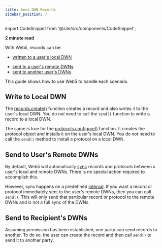 ```yaml
---
title: Send DWN Records
sidebar_position: 7
---
```


import CodeSnippet from '@site/src/components/CodeSnippet';


**2 minute read**

With Web5, records can be:
* [written to a user's local DWN](#write-to-local-dwn)
<!--//blocked by https://github.com/TBD54566975/dwn-sdk-js/issues/550 -->
<!--* [written to a recipient's local DWN](#write-to-recipients-local-dwn)-->
* [sent to a user's remote DWNs](#send-to-users-remote-dwns)
* [sent to another user's DWNs](#send-to-recipients-dwns)

This guide shows how to use Web5 to handle each scenario.

## Write to Local DWN

The [records.create()](/api/web5-js/dwn/records#createrequest) function creates a record and also writes it to the user's local DWN. You do _not_ need to call the `send()` function to write a record to a local DWN.

<CodeSnippet functionName="createLocalRecord" />

The same is true for the [protocols.configure()](/api/web5-js/dwn/protocols#configurerequest) function. It creates the protocol object and installs it on the user's local DWN. You do _not_ need to call the `send()` method to install a protocol on a local DWN.

<CodeSnippet functionName="createLocalProtocol" />


<!--//blocked by https://github.com/TBD54566975/dwn-sdk-js/issues/550-->
<!--## Write to Recipient's Local DWN-->

<!--Assuming permission has been established, one party can send records to another. The records are sent to the recipient's local DWN if the `target` property is specified when creating the record. Calling `records.create()` accomplishes this, and you do _not_ need to call `send()`.-->

<!--<CodeSnippet functionName="sendLocalRecordToTarget" /> -->


## Send to User's Remote DWNs

By default, Web5 will automatically [sync](/docs/web5/learn/sync) records and protocols between a user's local and remote DWNs. There is no special action required to accomplish this. 

However, sync happens on a predefined [interval](/docs/web5/learn/sync#sync-intervals). If you want a record or protocol immediately sent to the user's remote DWNs, then you can call `send()`. This will only send that particular record or protocol to the remote DWNs and is not a full sync of the DWNs.

<CodeSnippet functionName="sendRecordToRemoteDWNs" />

<CodeSnippet functionName="sendProtocolToRemoteDWNs" />


## Send to Recipient's DWNs

Assuming permission has been established, one party can send records to another. To do so, the user can create the record and then call `send()` to send it to another party.


<CodeSnippet functionName="sendRecordToDWNOfRecipient" />